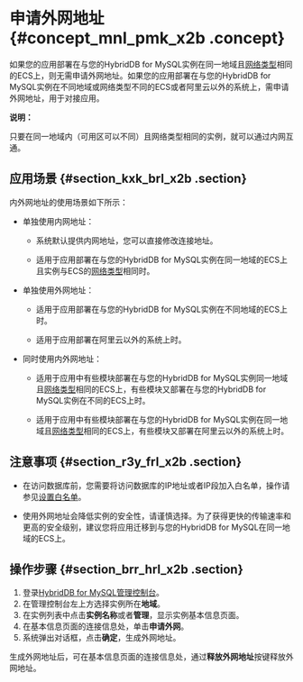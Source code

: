 # 申请外网地址 {#concept_mnl_pmk_x2b .concept}

如果您的应用部署在与您的HybridDB for MySQL实例在同一地域且[网络类型](../../../../cn.zh-CN/用户指南/管理实例/切换网络类型.md#)相同的ECS上，则无需申请外网地址。如果您的应用部署在与您的HybridDB for MySQL实例在不同地域或网络类型不同的ECS或者阿里云以外的系统上，需申请外网地址，用于对接应用。

**说明：** 

只要在同一地域内（可用区可以不同）且网络类型相同的实例，就可以通过内网互通。

## 应用场景 {#section_kxk_brl_x2b .section}

内外网地址的使用场景如下所示：

-   单独使用内网地址：

    -   系统默认提供内网地址，您可以直接修改连接地址。

    -   适用于应用部署在与您的HybridDB for MySQL实例在同一地域的ECS上且实例与ECS的[网络类型](../../../../cn.zh-CN/用户指南/管理实例/切换网络类型.md#)相同时。

-   单独使用外网地址：

    -   适用于应用部署在与您的HybridDB for MySQL实例在不同地域的ECS上时。

    -   适用于应用部署在阿里云以外的系统上时。

-   同时使用内外网地址：

    -   适用于应用中有些模块部署在与您的HybridDB for MySQL实例同一地域且[网络类型](../../../../cn.zh-CN/用户指南/管理实例/切换网络类型.md#)相同的ECS上，有些模块又部署在与您的HybridDB for MySQL实例在不同的ECS上时。

    -   适用于应用中有些模块部署在与您的HybridDB for MySQL实例在同一地域且[网络类型](../../../../cn.zh-CN/用户指南/管理实例/切换网络类型.md#)相同的ECS上，有些模块又部署在阿里云以外的系统上时。


## 注意事项 {#section_r3y_frl_x2b .section}

-   在访问数据库前，您需要将访问数据库的IP地址或者IP段加入白名单，操作请参见[设置白名单](cn.zh-CN/快速入门/设置白名单.md#)。

-   使用外网地址会降低实例的安全性，请谨慎选择。为了获得更快的传输速率和更高的安全级别，建议您将应用迁移到与您的HybridDB for MySQL在同一地域的ECS上。


## 操作步骤 {#section_brr_hrl_x2b .section}

1.  登录[HybridDB for MySQL管理控制台](https://petadata.console.aliyun.com/)。
2.  在管理控制台左上方选择实例所在**地域**。
3.  在实例列表中点击**实例名称**或者**管理**，显示实例基本信息页面。
4.  在基本信息页面的连接信息处，单击**申请外网**。
5.  系统弹出对话框，点击**确定**，生成外网地址。

生成外网地址后，可在基本信息页面的连接信息处，通过**释放外网地址**按键释放外网地址。

